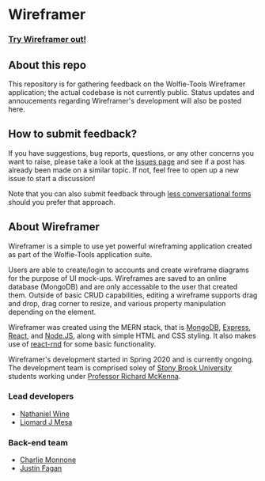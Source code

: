 # Wireframer

### [Try Wireframer out!](http://wireframer.cs.stonybrook.edu/)

## About this repo

This repository is for gathering feedback on the Wolfie-Tools Wireframer 
application; the actual codebase is not currently public. Status updates 
and annoucements regarding Wireframer's development will also be posted here.

## How to submit feedback?

If you have suggestions, bug reports, questions, or any other concerns you 
want to raise, please take a look at the 
[issues page](https://github.com/NathanWine/Wireframer-Feedback/issues) and see 
if a post has already been made on a similar topic. If not, feel free to open up a new issue to start a discussion!

Note that you can also submit feedback through 
[less conversational forms](https://forms.gle/DoKxCih3jww8cb9h9) 
should you prefer that approach.

## About Wireframer

Wireframer is a simple to use yet powerful wireframing application created 
as part of the Wolfie-Tools application suite.

Users are able to create/login to accounts and create wireframe diagrams for 
the purpose of UI mock-ups. Wireframes are saved to an online database (MongoDB) 
and are only accessable to the user that created them. Outside of basic CRUD 
capabilities, editing a wireframe supports drag and drop, drag corner to resize, 
and various property manipulation depending on the element.

Wireframer was created using the MERN stack, that is 
[MongoDB](https://www.mongodb.com/), 
[Express](https://www.express.com/), 
[React](https://reactjs.org/), and 
[Node.JS](https://nodejs.org/en/), 
along with simple HTML and CSS styling. It also makes use of 
[react-rnd](https://github.com/bokuweb/react-rnd) 
for some basic functionality.

Wireframer's development started in Spring 2020 and is currently ongoing. The 
development team is comprised soley of 
[Stony Brook University](https://www.stonybrook.edu/) 
students working under 
[Professor Richard McKenna](https://www.cs.stonybrook.edu/people/faculty/RichardMcKenna).

### Lead developers
- [Nathaniel Wine](https://github.com/NathanWine)  
- [Liomard J Mesa](https://github.com/Ljaquel01)

### Back-end team
- [Charlie Monnone](https://github.com/charliemonnone)
- [Justin Fagan](https://github.com/JustinTimeToCode)
